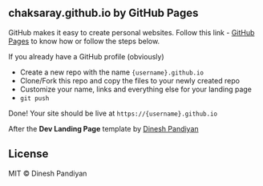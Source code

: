 
## chaksaray.github.io by GitHub Pages

GitHub makes it easy to create personal websites. Follow this link - [GitHub Pages](https://pages.github.com/) to know how or follow the steps below.

If you already have a GitHub profile (obviously)

* Create a new repo with the name `{username}.github.io`
* Clone/Fork this repo and copy the files to your newly created repo
* Customize your name, links and everything else for your landing page
* `git push`

Done! Your site should be live at `https://{username}.github.io`

After the **Dev Landing Page** template by [Dinesh Pandiyan](https://flexdinesh.github.io)

## License

MIT © Dinesh Pandiyan
